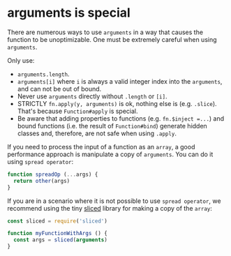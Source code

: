 # arguments is special

There are numerous ways to use `arguments` in a way that causes the function to be unoptimizable. One must be extremely careful when using `arguments`.

Only use:

* `arguments.length`.
* `arguments[i]` where `i` is always a valid integer index into the `arguments`, and can not be out of bound.
* Never use `arguments` directly without `.length` or `[i]`.
* STRICTLY `fn.apply(y, arguments)` is ok, nothing else is (e.g. `.slice`). That's because `Function#apply` is special.
* Be aware that adding properties to functions (e.g. `fn.$inject =...`) and bound functions (i.e. the result of `Function#bind`) generate hidden classes and, therefore, are not safe when using `.apply`.

If you need to process the input of a function as an `array`, a good performance approach is manipulate a copy of `arguments`. You can do it using `spread operator`:

```js
function spreadOp (...args) {
  return other(args)
}
```

If you are in a scenario where it is not possible to use `spread operator`, we recommend using the tiny [sliced](https://github.com/aheckmann/sliced) library for making a copy of the `array`:

```js
const sliced = require('sliced')

function myFunctionWithArgs () {
  const args = sliced(arguments)
}
```
